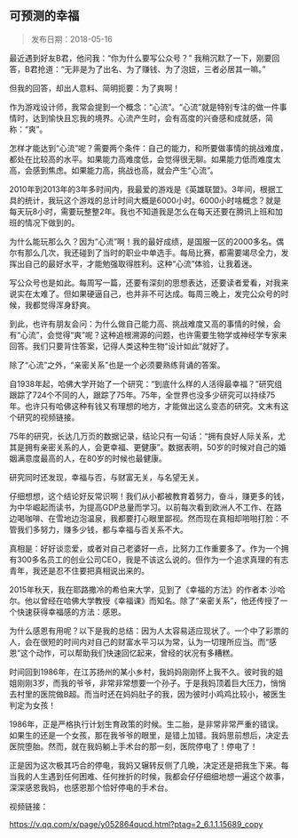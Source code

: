 ## 可预测的幸福

> 发布日期：2018-05-16


最近遇到好友B君，他问我：“你为什么要写公众号？” 我稍沉默了一下，刚要回答，B君抢道：“无非是为了出名、为了赚钱、为了泡妞，三者必居其一嘛。”

但我的回答，却出人意料、简明扼要：为了爽啊！

作为游戏设计师，我常会提到一个概念：“心流”。“心流”就是特别专注的做一件事情时，达到愉快且忘我的境界。心流产生时，会有高度的兴奋感和成就感，简称：“爽”。

怎样才能达到“心流”呢？需要两个条件：自己的能力，和所要做事情的挑战难度，都处在比较高的水平。如果能力高难度低，会觉得很无聊。如果能力低而难度太高，会感到焦虑。如果能力高，挑战也高，就会产生“心流”。

2010年到2013年的3年多时间内，我最爱的游戏是《英雄联盟》。3年间，根据工具的统计，我玩这个游戏的总计时间大概是6000小时。6000小时啥概念？就是每天玩8小时，需要玩整整2年。我也不知道我是怎么在每天还要在腾讯上班和加班的情况下做到的。

为什么能玩那么久？因为“心流”啊！我的最好成绩，是国服一区的2000多名。偶尔有那么几次，我还碰到了当时的职业中单选手。每局比赛，都需要竭尽全力，发挥出自己的最好水平，才能勉强取得胜利。这种“心流”体验，让我着迷。

写公众号也是如此。每周写一篇，还要有深刻的思想表达，还要读者爱看，对我来说实在太难了。但如果硬逼自己，也并非不可达成。每周三晚上，发完公众号的时候，我都觉得浑身舒爽。

到此，也许有朋友会问：为什么做自己能力高、挑战难度又高的事情的时候，会有“心流”，会觉得“爽”呢？这种追根溯源的问题，也许需要生物学或神经学专家来回答。我们只要背住答案，记得人类这种生物“设计如此”就好了。

除了“心流”之外，“亲密关系”也是一个必须要熟练背诵的答案。

自1938年起，哈佛大学开始了一个研究：“到底什么样的人活得最幸福？”研究组跟踪了724个不同的人，跟踪了75年。75年，全世界也没多少研究可以持续75年。也许只有哈佛这种有钱又有理想的地方，才能做出这么变态的研究。文末有这个研究的视频链接。

75年的研究，长达几万页的数据记录，结论只有一句话：“拥有良好人际关系，尤其是拥有亲密关系的人，会更幸福、更健康”。数据表明，50岁的时候对自己的婚姻满意度最高的人，在80岁的时候也最健康。

研究同时还发现，幸福与否，与财富无关，与名望无关。

仔细想想，这个结论好反常识啊！我们从小都被教育着努力，奋斗，赚更多的钱，为中华崛起而读书，为提高GDP总量而学习。以前每次看到欧洲人不工作、在路边喝咖啡、在雪地边泡温泉，我都要打心眼里鄙视。然而现在真相却啪啪打脸：不管我们多努力，赚多少钱，都与幸福与否关系不大。

真相是：好好谈恋爱，或者对自己老婆好一点，比努力工作重要多了。作为一个拥有300多名员工的创业公司CEO，我是不该这么说的。但作为一个追求真理的有志青年，我还是忍不住要把真相说出来的。

2015年秋天，我在耶路撒冷的希伯来大学，见到了《幸福的方法》的作者本·沙哈尔。他以曾经在哈佛大学教授《幸福课》而知名。除了“亲密关系”，他还传授了一个快速获得幸福感的方法：感恩。

为什么感恩有用呢？以下是我的总结：因为人太容易适应现状了。一个中了彩票的人，会在很短的时间内对自己的财富水平习以为常，认为一切理所应当。而“感恩”这个动作，可以帮助我们快速回忆起来，曾经的状况有多糟糕。

时间回到1986年，在江苏扬州的某小乡村，我妈妈刚刚怀上我不久。彼时我的姐姐刚刚3岁，而我的爷爷，非常非常想要一个孙子。于是我妈顶着巨大压力，悄悄去村里的医院做B超。而当时还在妈妈肚子的我，因为彼时小鸡鸡比较小，被医生判定为女孩！

1986年，正是严格执行计划生育政策的时候。生二胎，是非常非常严重的错误。如果生的还是一个女孩，那在我爷爷的眼里，是错上加错。我妈思前想后，决定去医院堕胎。然而，就在我妈躺上手术台的那一刻，医院停电了！停电了！

正是因为这次极其巧合的停电，我妈又辗转反侧了几晚，决定还是把我生下来。每当我的人生遇到任何困难、任何挫折的时候，我都会仔仔细细地想一遍这个故事，深深感恩我妈，也感恩那个恰好停电的手术台。

视频链接：

https://v.qq.com/x/page/y052864qucd.html?ptag=2_6.1.1.15689_copy


